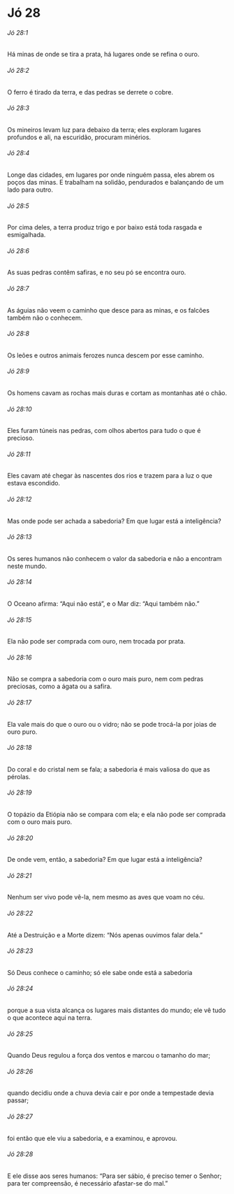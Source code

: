 # Jó 28

###### Jó 28:1

Há minas de onde se tira a prata, há lugares onde se refina o ouro.

###### Jó 28:2

O ferro é tirado da terra, e das pedras se derrete o cobre.

###### Jó 28:3

Os mineiros levam luz para debaixo da terra; eles exploram lugares profundos e ali, na escuridão, procuram minérios.

###### Jó 28:4

Longe das cidades, em lugares por onde ninguém passa, eles abrem os poços das minas. E trabalham na solidão, pendurados e balançando de um lado para outro.

###### Jó 28:5

Por cima deles, a terra produz trigo e por baixo está toda rasgada e esmigalhada.

###### Jó 28:6

As suas pedras contêm safiras, e no seu pó se encontra ouro.

###### Jó 28:7

As águias não veem o caminho que desce para as minas, e os falcões também não o conhecem.

###### Jó 28:8

Os leões e outros animais ferozes nunca descem por esse caminho.

###### Jó 28:9

Os homens cavam as rochas mais duras e cortam as montanhas até o chão.

###### Jó 28:10

Eles furam túneis nas pedras, com olhos abertos para tudo o que é precioso.

###### Jó 28:11

Eles cavam até chegar às nascentes dos rios e trazem para a luz o que estava escondido.

###### Jó 28:12

Mas onde pode ser achada a sabedoria? Em que lugar está a inteligência?

###### Jó 28:13

Os seres humanos não conhecem o valor da sabedoria e não a encontram neste mundo.

###### Jó 28:14

O Oceano afirma: “Aqui não está”, e o Mar diz: “Aqui também não.”

###### Jó 28:15

Ela não pode ser comprada com ouro, nem trocada por prata.

###### Jó 28:16

Não se compra a sabedoria com o ouro mais puro, nem com pedras preciosas, como a ágata ou a safira.

###### Jó 28:17

Ela vale mais do que o ouro ou o vidro; não se pode trocá-la por joias de ouro puro.

###### Jó 28:18

Do coral e do cristal nem se fala; a sabedoria é mais valiosa do que as pérolas.

###### Jó 28:19

O topázio da Etiópia não se compara com ela; e ela não pode ser comprada com o ouro mais puro.

###### Jó 28:20

De onde vem, então, a sabedoria? Em que lugar está a inteligência?

###### Jó 28:21

Nenhum ser vivo pode vê-la, nem mesmo as aves que voam no céu.

###### Jó 28:22

Até a Destruição e a Morte dizem: “Nós apenas ouvimos falar dela.”

###### Jó 28:23

Só Deus conhece o caminho; só ele sabe onde está a sabedoria

###### Jó 28:24

porque a sua vista alcança os lugares mais distantes do mundo; ele vê tudo o que acontece aqui na terra.

###### Jó 28:25

Quando Deus regulou a força dos ventos e marcou o tamanho do mar;

###### Jó 28:26

quando decidiu onde a chuva devia cair e por onde a tempestade devia passar;

###### Jó 28:27

foi então que ele viu a sabedoria, e a examinou, e aprovou.

###### Jó 28:28

E ele disse aos seres humanos: “Para ser sábio, é preciso temer o Senhor; para ter compreensão, é necessário afastar-se do mal.”

